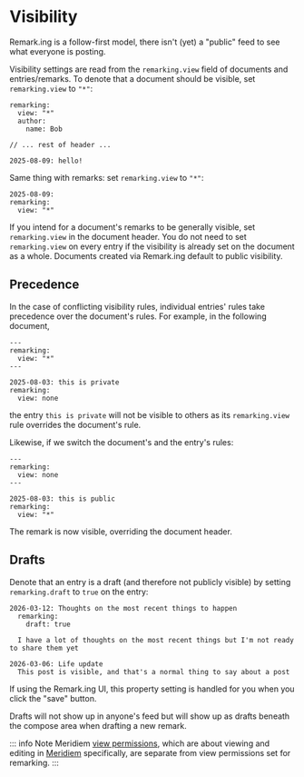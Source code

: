 # Visibility

Remark.ing is a follow-first model, there isn't (yet) a "public" feed to see what everyone is posting.

Visibility settings are read from the `remarking.view` field of documents and entries/remarks. To denote that a document should be visible, set `remarking.view` to `"*"`:

```mw{2}
remarking:
  view: "*"
  author:
    name: Bob

// ... rest of header ...

2025-08-09: hello!
```

Same thing with remarks: set `remarking.view` to `"*"`:

```mw{3}
2025-08-09:
remarking:
  view: "*"
```

If you intend for a document's remarks to be generally visible, set `remarking.view` in the document header. You do not need to set `remarking.view` on every entry if the visibility is already set on the document as a whole. Documents created via Remark.ing default to public visibility.

## Precedence

In the case of conflicting visibility rules, individual entries' rules take precedence over the document's rules. For example, in the following document,

```mw{3,8}
---
remarking:
  view: "*"
---

2025-08-03: this is private
remarking:
  view: none
```

the entry `this is private` will not be visible to others as its `remarking.view` rule overrides the document's rule.

Likewise, if we switch the document's and the entry's rules:

```mw{3,8}
---
remarking:
  view: none
---

2025-08-03: this is public
remarking:
  view: "*"
```

The remark is now visible, overriding the document header.

## Drafts

Denote that an entry is a draft (and therefore not publicly visible) by setting `remarking.draft` to `true` on the entry:

```mw{2,3}
2026-03-12: Thoughts on the most recent things to happen
  remarking:
    draft: true

  I have a lot of thoughts on the most recent things but I'm not ready to share them yet

2026-03-06: Life update
  This post is visible, and that's a normal thing to say about a post
```

If using the Remark.ing UI, this property setting is handled for you when you click the "save" button.

Drafts will not show up in anyone's feed but will show up as drafts beneath the compose area when drafting a new remark.

::: info Note
Meridiem [view permissions](/meridiem/sharing.md), which are about viewing and editing in [Meridiem](/meridiem/index) specifically, are separate from view permissions set for remarking.
:::
